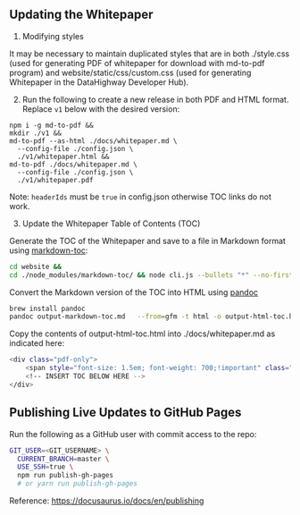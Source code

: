 ## Updating the Whitepaper

1. Modifying styles

It may be necessary to maintain duplicated styles that are in both ./style.css
(used for generating PDF of whitepaper for download with md-to-pdf program) and
website/static/css/custom.css (used for generating Whitepaper
in the DataHighway Developer Hub).

2. Run the following to create a new release in both PDF and HTML format. Replace `v1` below with the desired version:

```
npm i -g md-to-pdf &&
mkdir ./v1 &&
md-to-pdf --as-html ./docs/whitepaper.md \
  --config-file ./config.json \
  ./v1/whitepaper.html &&
md-to-pdf ./docs/whitepaper.md \
  --config-file ./config.json \
  ./v1/whitepaper.pdf
```

Note: `headerIds` must be `true` in config.json otherwise TOC links do not work.

3. Update the Whitepaper Table of Contents (TOC)

Generate the TOC of the Whitepaper and save to a file in Markdown format using [markdown-toc](https://github.com/jonschlinkert/markdown-toc):

```bash
cd website &&
cd ./node_modules/markdown-toc/ && node cli.js --bullets "*" --no-firsth1 ../../../docs/whitepaper.md > ../../../output-markdown-toc.md && cd ../../../
```

Convert the Markdown version of the TOC into HTML using [pandoc](https://pandoc.org/)

```bash
brew install pandoc
pandoc output-markdown-toc.md   --from=gfm -t html -o output-html-toc.html
```

Copy the contents of output-html-toc.html into ./docs/whitepaper.md as indicated here:

```bash
<div class="pdf-only">
    <span style="font-size: 1.5em; font-weight: 700;!important" class="pdf-only">Table of Contents</span>
    <!-- INSERT TOC BELOW HERE -->
</div>
```

## Publishing Live Updates to GitHub Pages

Run the following as a GitHub user with commit access to the repo:

```bash
GIT_USER=<GIT_USERNAME> \
  CURRENT_BRANCH=master \
  USE_SSH=true \
  npm run publish-gh-pages
  # or yarn run publish-gh-pages
```

Reference: https://docusaurus.io/docs/en/publishing
